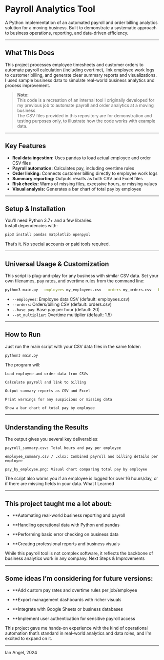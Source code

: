 # Payroll Analytics Tool

A Python implementation of an automated payroll and order billing analytics solution for a moving business. Built to demonstrate a systematic approach to business operations, reporting, and data-driven efficiency.

---

## What This Does

This project processes employee timesheets and customer orders to automate payroll calculation (including overtime), link employee work logs to customer billing, and generate clear summary reports and visualizations. I used sample business data to simulate real-world business analytics and process improvement.

> **Note:**  
> This code is a recreation of an internal tool I originally developed for my previous job to automate payroll and order analytics at a moving business.  
> The CSV files provided in this repository are for demonstration and testing purposes only, to illustrate how the code works with example data.

---

## Key Features

- **Real data ingestion:** Uses pandas to load actual employee and order CSV files
- **Payroll automation:** Calculates pay, including overtime rules
- **Order linking:** Connects customer billing directly to employee work logs
- **Summary reporting:** Outputs results as both CSV and Excel files
- **Risk checks:** Warns of missing files, excessive hours, or missing values
- **Visual analysis:** Generates a bar chart of total pay by employee

---

## Setup & Installation

You'll need Python 3.7+ and a few libraries.  
Install dependencies with:

```bash
pip3 install pandas matplotlib openpyxl
```

That’s it. No special accounts or paid tools required.

---
## Universal Usage & Customization

This script is plug-and-play for any business with similar CSV data.
Set your own filenames, pay rates, and overtime rules from the command line:

```bash
python3 main.py --employees my_employees.csv --orders my_orders.csv --base_pay 25 --ot_multiplier 2.0
```

- `--employees`: Employee data CSV (default: employees.csv)
- `--orders`: Orders/billing CSV (default: orders.csv)
- `--base_pay`: Base pay per hour (default: 20)
- `--ot_multiplier`: Overtime multiplier (default: 1.5)

---

## How to Run

Just run the main script with your CSV data files in the same folder:

```bash
python3 main.py
```

The program will:

    Load employee and order data from CSVs

    Calculate payroll and link to billing

    Output summary reports as CSV and Excel

    Print warnings for any suspicious or missing data

    Show a bar chart of total pay by employee

---

## Understanding the Results

The output gives you several key deliverables:

    payroll_summary.csv: Total hours and pay per employee

    employee_summary.csv / .xlsx: Combined payroll and billing details per employee

    pay_by_employee.png: Visual chart comparing total pay by employee

The script also warns you if an employee is logged for over 16 hours/day, or if there are missing fields in your data.
What I Learned

---

## This project taught me a lot about:

- **Automating real-world business reporting and payroll

- **Handling operational data with Python and pandas

- **Performing basic error checking on business data

- **Creating professional reports and business visuals

While this payroll tool is not complex software, it reflects the backbone of business analytics work in any company.
Next Steps & Improvements

---

## Some ideas I’m considering for future versions:

- **Add custom pay rates and overtime rules per job/employee

- **Export management dashboards with richer visuals

- **Integrate with Google Sheets or business databases

- **Implement user authentication for sensitive payroll access

This project gave me hands-on experience with the kind of operational automation that’s standard in real-world analytics and data roles, and I’m excited to expand on it.

---
Ian Angel, 2024
